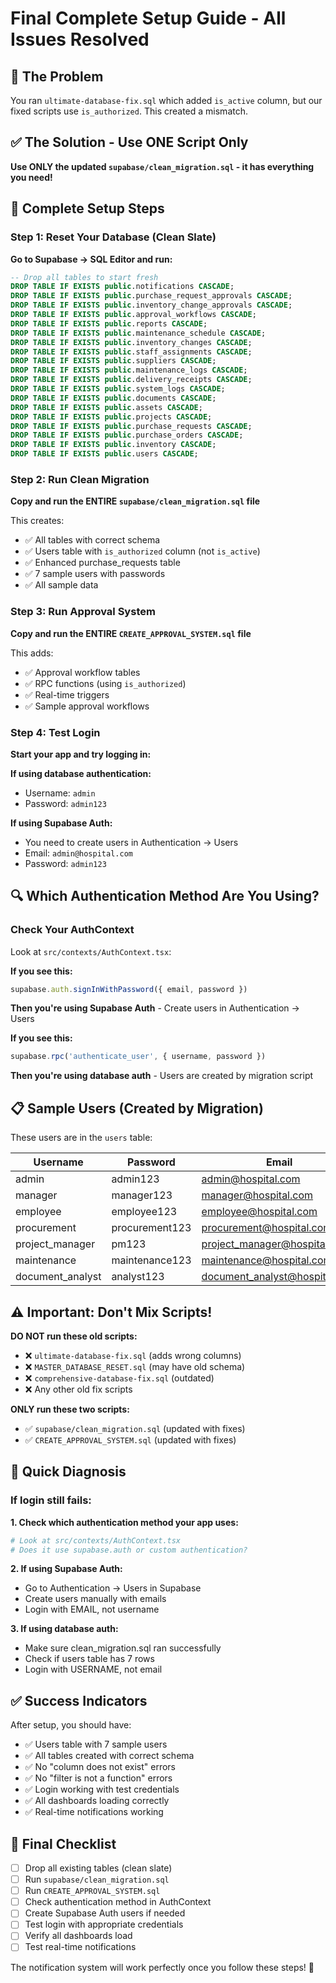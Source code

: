 # Final Complete Setup Guide - All Issues Resolved

## 🎯 The Problem

You ran `ultimate-database-fix.sql` which added `is_active` column, but our fixed scripts use `is_authorized`. This created a mismatch.

## ✅ The Solution - Use ONE Script Only

**Use ONLY the updated `supabase/clean_migration.sql` - it has everything you need!**

## 🚀 Complete Setup Steps

### Step 1: Reset Your Database (Clean Slate)

**Go to Supabase → SQL Editor and run:**

```sql
-- Drop all tables to start fresh
DROP TABLE IF EXISTS public.notifications CASCADE;
DROP TABLE IF EXISTS public.purchase_request_approvals CASCADE;
DROP TABLE IF EXISTS public.inventory_change_approvals CASCADE;
DROP TABLE IF EXISTS public.approval_workflows CASCADE;
DROP TABLE IF EXISTS public.reports CASCADE;
DROP TABLE IF EXISTS public.maintenance_schedule CASCADE;
DROP TABLE IF EXISTS public.inventory_changes CASCADE;
DROP TABLE IF EXISTS public.staff_assignments CASCADE;
DROP TABLE IF EXISTS public.suppliers CASCADE;
DROP TABLE IF EXISTS public.maintenance_logs CASCADE;
DROP TABLE IF EXISTS public.delivery_receipts CASCADE;
DROP TABLE IF EXISTS public.system_logs CASCADE;
DROP TABLE IF EXISTS public.documents CASCADE;
DROP TABLE IF EXISTS public.assets CASCADE;
DROP TABLE IF EXISTS public.projects CASCADE;
DROP TABLE IF EXISTS public.purchase_requests CASCADE;
DROP TABLE IF EXISTS public.purchase_orders CASCADE;
DROP TABLE IF EXISTS public.inventory CASCADE;
DROP TABLE IF EXISTS public.users CASCADE;
```

### Step 2: Run Clean Migration

**Copy and run the ENTIRE `supabase/clean_migration.sql` file**

This creates:
- ✅ All tables with correct schema
- ✅ Users table with `is_authorized` column (not `is_active`)
- ✅ Enhanced purchase_requests table
- ✅ 7 sample users with passwords
- ✅ All sample data

### Step 3: Run Approval System

**Copy and run the ENTIRE `CREATE_APPROVAL_SYSTEM.sql` file**

This adds:
- ✅ Approval workflow tables
- ✅ RPC functions (using `is_authorized`)
- ✅ Real-time triggers
- ✅ Sample approval workflows

### Step 4: Test Login

**Start your app and try logging in:**

**If using database authentication:**
- Username: `admin`
- Password: `admin123`

**If using Supabase Auth:**
- You need to create users in Authentication → Users
- Email: `admin@hospital.com`
- Password: `admin123`

## 🔍 Which Authentication Method Are You Using?

### Check Your AuthContext

Look at `src/contexts/AuthContext.tsx`:

**If you see this:**
```typescript
supabase.auth.signInWithPassword({ email, password })
```
**Then you're using Supabase Auth** - Create users in Authentication → Users

**If you see this:**
```typescript
supabase.rpc('authenticate_user', { username, password })
```
**Then you're using database auth** - Users are created by migration script

## 📋 Sample Users (Created by Migration)

These users are in the `users` table:

| Username | Password | Email | Role |
|----------|----------|-------|------|
| admin | admin123 | admin@hospital.com | admin |
| manager | manager123 | manager@hospital.com | manager |
| employee | employee123 | employee@hospital.com | employee |
| procurement | procurement123 | procurement@hospital.com | procurement |
| project_manager | pm123 | project_manager@hospital.com | project_manager |
| maintenance | maintenance123 | maintenance@hospital.com | maintenance |
| document_analyst | analyst123 | document_analyst@hospital.com | document_analyst |

## ⚠️ Important: Don't Mix Scripts!

**DO NOT run these old scripts:**
- ❌ `ultimate-database-fix.sql` (adds wrong columns)
- ❌ `MASTER_DATABASE_RESET.sql` (may have old schema)
- ❌ `comprehensive-database-fix.sql` (outdated)
- ❌ Any other old fix scripts

**ONLY run these two scripts:**
- ✅ `supabase/clean_migration.sql` (updated with fixes)
- ✅ `CREATE_APPROVAL_SYSTEM.sql` (updated with fixes)

## 🎯 Quick Diagnosis

### If login still fails:

**1. Check which authentication method your app uses:**
```bash
# Look at src/contexts/AuthContext.tsx
# Does it use supabase.auth or custom authentication?
```

**2. If using Supabase Auth:**
- Go to Authentication → Users in Supabase
- Create users manually with emails
- Login with EMAIL, not username

**3. If using database auth:**
- Make sure clean_migration.sql ran successfully
- Check if users table has 7 rows
- Login with USERNAME, not email

## ✅ Success Indicators

After setup, you should have:
- ✅ Users table with 7 sample users
- ✅ All tables created with correct schema
- ✅ No "column does not exist" errors
- ✅ No "filter is not a function" errors
- ✅ Login working with test credentials
- ✅ All dashboards loading correctly
- ✅ Real-time notifications working

## 🚀 Final Checklist

- [ ] Drop all existing tables (clean slate)
- [ ] Run `supabase/clean_migration.sql`
- [ ] Run `CREATE_APPROVAL_SYSTEM.sql`
- [ ] Check authentication method in AuthContext
- [ ] Create Supabase Auth users if needed
- [ ] Test login with appropriate credentials
- [ ] Verify all dashboards load
- [ ] Test real-time notifications

The notification system will work perfectly once you follow these steps! 🎉
